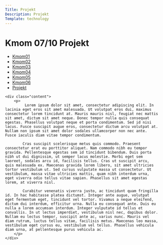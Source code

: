 ```yaml
---
Title: Projekt
Description: Projekt
Template: technology
---
```


Kmom 07/10 
Projekt
==========================
<div class="grid-box-technology">
    <div class="technology-nav">
        <ul>
            <li>
                <a href="http://www.student.bth.se/~hagt21/dbwebb-kurser/design/me/portfolio/technology/01">Kmom01</a>
            </li>
            <li>
                <a href="http://www.student.bth.se/~hagt21/dbwebb-kurser/design/me/portfolio/technology/02">Kmom02</a>
            </li>
            <li>
                <a href="http://www.student.bth.se/~hagt21/dbwebb-kurser/design/me/portfolio/technology/03">Kmom03</a>
            </li>
            <li>
                <a href="http://www.student.bth.se/~hagt21/dbwebb-kurser/design/me/portfolio/technology/04">Kmom04</a>
            </li>
            <li>
                <a href="http://www.student.bth.se/~hagt21/dbwebb-kurser/design/me/portfolio/technology/05">Kmom05</a>
            </li>
            <li>
                <a href="http://www.student.bth.se/~hagt21/dbwebb-kurser/design/me/portfolio/technology/06">Kmom06</a>
            </li>
            <li>
                <a href="http://www.student.bth.se/~hagt21/dbwebb-kurser/design/me/portfolio/technology/projekt">Projekt</a>
            </li>
        </ul>
    </div>

    <div class="content">
        <p>
             Lorem ipsum dolor sit amet, consectetur adipiscing elit. In lacinia eget eros sit amet malesuada. Ut volutpat eros dui, maximus consectetur lorem tincidunt at. Mauris mauris nisl, feugiat nec mattis sit amet, dictum sit amet neque. Donec tempor nulla quis consequat egestas. Phasellus volutpat neque et porta condimentum. Sed id nisi lacus. Fusce suscipit augue eros, consectetur dictum arcu volutpat at. Nullam non ipsum sit amet dolor sodales ullamcorper non nec ante. Fusce iaculis diam vitae tempor condimentum.

            Cras suscipit scelerisque metus quis commodo. Praesent consectetur erat eu porttitor aliquet. Nam commodo nibh eu tempor gravida. Pellentesque egestas sem id tincidunt bibendum. Duis porta nibh ut dui dignissim, ut semper lacus molestie. Morbi eget sem laoreet, sodales arcu id, facilisis tellus. Cras ut suscipit arcu, quis malesuada ex. Maecenas gravida lorem libero, sit amet ultricies tortor vestibulum ut. Sed cursus vulputate massa ut consectetur. Ut vestibulum, massa vitae ultricies mattis, quam nibh interdum urna, eget viverra odio tellus vitae sapien. Phasellus sit amet egestas lorem, at viverra nisl.

            Curabitur venenatis viverra justo, ac tincidunt quam fringilla id. In hac habitasse platea dictumst. Integer ante augue, volutpat eget fermentum eget, tincidunt vel tortor. Vivamus a neque eleifend, dictum dui interdum, efficitur urna. Nulla eu consequat ante. Duis eu nulla a lorem accumsan interdum. Integer vulputate id tellus et convallis. In ut lectus imperdiet, vestibulum nisl nec, dapibus dolor. Nullam eu lectus tempor, suscipit ante ac, varius nunc. Mauris vel diam rutrum, luctus tellus vitae, facilisis metus. Maecenas leo massa, vestibulum eget cursus eu, vestibulum vel tellus. Phasellus vehicula diam urna, at pellentesque purus vehicula ac. 
        </p>
    </div>
    
</div>